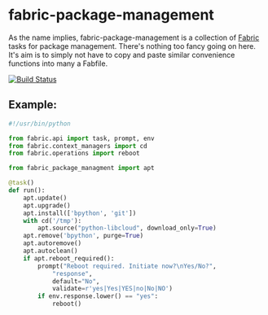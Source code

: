 # fabric-package-management

As the name implies, fabric-package-management is a collection of [Fabric](http://www.fabfile.org/)
tasks for package management. There's nothing too fancy going on here. It's aim is to simply not
have to copy and paste similar convenience functions into many a Fabfile.

[![Build Status](https://travis-ci.org/andrewsomething/fabric-package-management.svg?branch=master)](https://travis-ci.org/andrewsomething/fabric-package-management)

## Example:

```py
#!/usr/bin/python

from fabric.api import task, prompt, env
from fabric.context_managers import cd
from fabric.operations import reboot

from fabric_package_managment import apt

@task()
def run():
    apt.update()
    apt.upgrade()
    apt.install(['bpython', 'git'])
    with cd('/tmp'):
        apt.source("python-libcloud", download_only=True)
    apt.remove('bpython', purge=True)
    apt.autoremove()
    apt.autoclean()
    if apt.reboot_required():
        prompt("Reboot required. Initiate now?\nYes/No?",
            "response",
            default="No",
            validate=r'yes|Yes|YES|no|No|NO')
        if env.response.lower() == "yes":
            reboot()
```
